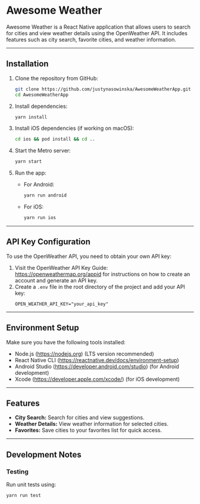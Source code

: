 # Awesome Weather

Awesome Weather is a React Native application that allows users to search for cities and view weather details using the OpenWeather API. It includes features such as city search, favorite cities, and weather information.

---

## Installation

1. Clone the repository from GitHub:

   ```bash
   git clone https://github.com/justynasowinska/AwesomeWeatherApp.git
   cd AwesomeWeatherApp
   ```

2. Install dependencies:

   ```bash
   yarn install
   ```

3. Install iOS dependencies (if working on macOS):

   ```bash
   cd ios && pod install && cd ..
   ```

4. Start the Metro server:

   ```bash
   yarn start
   ```

5. Run the app:
   - For Android:
     ```bash
     yarn run android
     ```
   - For iOS:
     ```bash
     yarn run ios
     ```

---

## API Key Configuration

To use the OpenWeather API, you need to obtain your own API key:

1. Visit the OpenWeather API Key Guide: https://openweathermap.org/appid for instructions on how to create an account and generate an API key.
2. Create a `.env` file in the root directory of the project and add your API key:
   ```env
   OPEN_WEATHER_API_KEY="your_api_key"
   ```

---

## Environment Setup

Make sure you have the following tools installed:

- Node.js (https://nodejs.org) (LTS version recommended)
- React Native CLI (https://reactnative.dev/docs/environment-setup)
- Android Studio (https://developer.android.com/studio) (for Android development)
- Xcode (https://developer.apple.com/xcode/) (for iOS development)

---

## Features

- **City Search:** Search for cities and view suggestions.
- **Weather Details:** View weather information for selected cities.
- **Favorites:** Save cities to your favorites list for quick access.

---

## Development Notes

### Testing

Run unit tests using:

```bash
yarn run test
```
